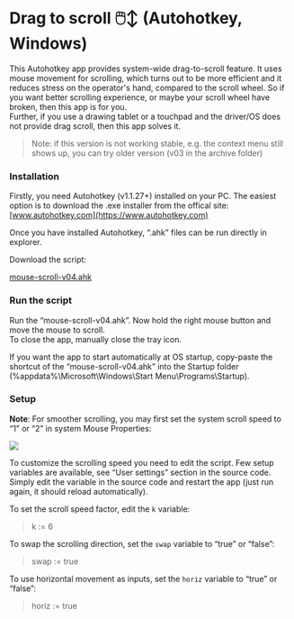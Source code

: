 # Drag to scroll  🖱️↕ (Autohotkey, Windows)
This Autohotkey app provides system-wide drag-to-scroll feature. It uses mouse movement for scrolling, which turns out to be more efficient and it reduces stress on the operator's hand, compared to the scroll wheel. So if you want better scrolling experience, or maybe your scroll wheel have broken, then this app is for you.  
Further, if you use a drawing tablet or a touchpad and the driver/OS does not provide drag scroll, then this app solves it.  

> Note: if this version is not working stable, e.g. the context menu still shows up, you can try older version (v03 in the archive folder)  

### Installation
Firstly, you need Autohotkey (v1.1.27+) installed on your PC. The easiest option is to download the .exe installer from the offical site: [www.autohotkey.com](https://www.autohotkey.com)  

Once you have installed Autohotkey, “.ahk” files can be run directly in explorer.  

Download the script:  

[mouse-scroll-v04.ahk](mouse-scroll-v04.ahk)  


### Run the script

Run the “mouse-scroll-v04.ahk”. Now hold the right mouse button and move the mouse to scroll.  
To close the app, manually close the tray icon.  

If you want the app to start automatically at OS startup, copy-paste the shortcut of the “mouse-scroll-v04.ahk” into the Startup folder (%appdata%\Microsoft\Windows\Start Menu\Programs\Startup).  

### Setup 
**Note**: For smoother scrolling, you may first set the system scroll speed to “1” or “2” in system Mouse Properties:   

<img src="./img/wheel.png">  
 
To customize the scrolling speed you need to edit the script.
Few setup variables are available, see “User settings” section in the source code. Simply edit the variable in the source code and restart the app (just run again, it should reload automatically).

To set the scroll speed factor, edit the `k` variable:  
> k := 6  

To swap the scrolling direction, set the `swap` variable to “true” or “false”:  
> swap := true  


To use horizontal movement as inputs, set the `horiz` variable to “true” or “false”:  
> horiz := true 				
 

